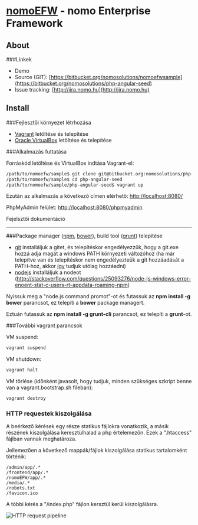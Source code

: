 [nomoEFW](http://nomo.hu/) - nomo Enterprise Framework 
======================================================

About
--------------------------------------

###Linkek

 - Demo
 - Source (GIT): [https://bitbucket.org/nomosolutions/nomoefwsample](https://bitbucket.org/nomosolutions/php-angular-seed)
 - Issue tracking: [http://jira.nomo.hu](http://jira.nomo.hu)

Install
--------------------------------------

###Fejlesztői környezet létrhozása

 - [Vagrant](https://www.vagrantup.com/downloads.html) letöltése és telepítése
 - [Oracle VirtualBox](https://www.virtualbox.org/wiki/Downloads) letöltése és telepítése
 
###Alkalmazás futtatása

Forráskód letöltése és VirtualBox indtása Vagrant-el:
```bash
/path/to/nomoefw/sample$ git clone git@bitbucket.org:nomosolutions/php-angular-seed.git
/path/to/nomoefw/sample$ cd php-angular-seed
/path/to/nomoefw/sample/php-angular-seed$ vagrant up
```
Ezután az alkalmazás a következő címen elérhető: [http://localhost:8080/](http://localhost:8080/)

PhpMyAdmin felület: [http://localhost:8080/phpmyadmin](http://localhost:8080/phpmyadmin)


Fejelsztői dokumentáció

--------------------------------------
###Package manager ([npm](https://www.npmjs.com/), [bower](http://bower.io/)), build tool ([grunt](http://gruntjs.com/)) telepítése

 - [git](http://git-scm.com/git) installáljuk a gitet, és telepítéskor engedélyezzük, hogy a git.exe hozzá adja magát a windows PATH környezeti változóhoz (ha már telepítve van és telepítéskor nem engedélyezteük a git hozzáadását a PATH-hoz, akkor [így](http://blog.countableset.ch/2012/06/07/adding-git-to-windows-7-path/) tudjuk utólag hozzáadni)
 - [nodejs](http://nodejs.org/) installáljuk a nodeot (http://stackoverflow.com/questions/25093276/node-js-windows-error-enoent-stat-c-users-rt-appdata-roaming-npm)
 
Nyissuk meg a "node.js command promot"-ot és futassuk az **npm install -g bower** parancsot, ez telepíti a **bower** package managert.

Eztuán futassuk az **npm install -g grunt-cli** parancsot, ez telepíti a **grunt**-ot.

###További vagrant parancsok

VM suspend:
```bash
vagrant suspend
```

VM shutdown:
```bash
vagrant halt
```

VM törlése (időnként javasolt, hogy tudjuk, minden szükséges szkript benne van a vagrant.bootstrap.sh fileban):
```bash
vagrant destroy
```

### HTTP requestek kiszolgálása

A beérkező kérések egy része statikus fájlokra vonatkozik, a másik részének kiszolgálása keresztülhalad a php értelemezőn. Ezek a ".htaccess" fájlban vannak meghatároza. 

Jellemezően a következő mappák/fájlok kiszolgálása statikus tartalomként történik:

```
/admin/app/.*
/frontend/app/.*
/nomoEFW/app/.*
/media/.*
/robots.txt
/favicon.ico
```

A többi kérés a "/index.php" fájlon kersztül kerül kiszolgálásra.

![HTTP request pipeline](https://docs.google.com/drawings/d/1iD8CvKbQRhyS7hEC6KxmP1ZY8gQ4mHwKvb4aTIQFAwA/pub?w=480&amp;h=360)     


